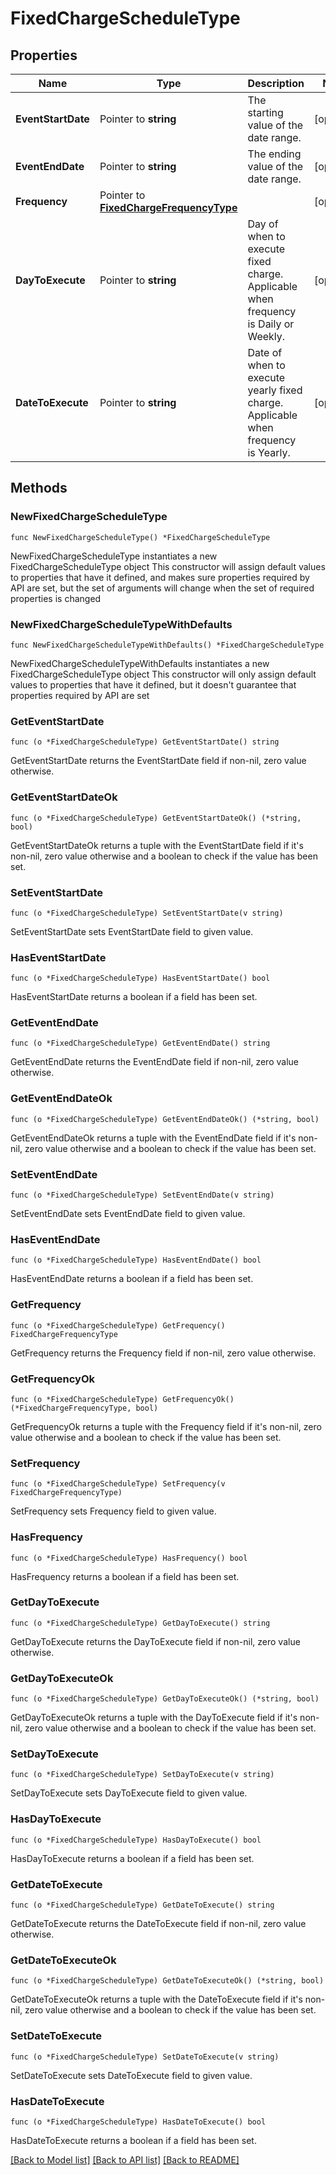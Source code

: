 # FixedChargeScheduleType

## Properties

Name | Type | Description | Notes
------------ | ------------- | ------------- | -------------
**EventStartDate** | Pointer to **string** | The starting value of the date range. | [optional] 
**EventEndDate** | Pointer to **string** | The ending value of the date range. | [optional] 
**Frequency** | Pointer to [**FixedChargeFrequencyType**](FixedChargeFrequencyType.md) |  | [optional] 
**DayToExecute** | Pointer to **string** | Day of when to execute fixed charge. Applicable when frequency is Daily or Weekly. | [optional] 
**DateToExecute** | Pointer to **string** | Date of when to execute yearly fixed charge. Applicable when frequency is Yearly. | [optional] 

## Methods

### NewFixedChargeScheduleType

`func NewFixedChargeScheduleType() *FixedChargeScheduleType`

NewFixedChargeScheduleType instantiates a new FixedChargeScheduleType object
This constructor will assign default values to properties that have it defined,
and makes sure properties required by API are set, but the set of arguments
will change when the set of required properties is changed

### NewFixedChargeScheduleTypeWithDefaults

`func NewFixedChargeScheduleTypeWithDefaults() *FixedChargeScheduleType`

NewFixedChargeScheduleTypeWithDefaults instantiates a new FixedChargeScheduleType object
This constructor will only assign default values to properties that have it defined,
but it doesn't guarantee that properties required by API are set

### GetEventStartDate

`func (o *FixedChargeScheduleType) GetEventStartDate() string`

GetEventStartDate returns the EventStartDate field if non-nil, zero value otherwise.

### GetEventStartDateOk

`func (o *FixedChargeScheduleType) GetEventStartDateOk() (*string, bool)`

GetEventStartDateOk returns a tuple with the EventStartDate field if it's non-nil, zero value otherwise
and a boolean to check if the value has been set.

### SetEventStartDate

`func (o *FixedChargeScheduleType) SetEventStartDate(v string)`

SetEventStartDate sets EventStartDate field to given value.

### HasEventStartDate

`func (o *FixedChargeScheduleType) HasEventStartDate() bool`

HasEventStartDate returns a boolean if a field has been set.

### GetEventEndDate

`func (o *FixedChargeScheduleType) GetEventEndDate() string`

GetEventEndDate returns the EventEndDate field if non-nil, zero value otherwise.

### GetEventEndDateOk

`func (o *FixedChargeScheduleType) GetEventEndDateOk() (*string, bool)`

GetEventEndDateOk returns a tuple with the EventEndDate field if it's non-nil, zero value otherwise
and a boolean to check if the value has been set.

### SetEventEndDate

`func (o *FixedChargeScheduleType) SetEventEndDate(v string)`

SetEventEndDate sets EventEndDate field to given value.

### HasEventEndDate

`func (o *FixedChargeScheduleType) HasEventEndDate() bool`

HasEventEndDate returns a boolean if a field has been set.

### GetFrequency

`func (o *FixedChargeScheduleType) GetFrequency() FixedChargeFrequencyType`

GetFrequency returns the Frequency field if non-nil, zero value otherwise.

### GetFrequencyOk

`func (o *FixedChargeScheduleType) GetFrequencyOk() (*FixedChargeFrequencyType, bool)`

GetFrequencyOk returns a tuple with the Frequency field if it's non-nil, zero value otherwise
and a boolean to check if the value has been set.

### SetFrequency

`func (o *FixedChargeScheduleType) SetFrequency(v FixedChargeFrequencyType)`

SetFrequency sets Frequency field to given value.

### HasFrequency

`func (o *FixedChargeScheduleType) HasFrequency() bool`

HasFrequency returns a boolean if a field has been set.

### GetDayToExecute

`func (o *FixedChargeScheduleType) GetDayToExecute() string`

GetDayToExecute returns the DayToExecute field if non-nil, zero value otherwise.

### GetDayToExecuteOk

`func (o *FixedChargeScheduleType) GetDayToExecuteOk() (*string, bool)`

GetDayToExecuteOk returns a tuple with the DayToExecute field if it's non-nil, zero value otherwise
and a boolean to check if the value has been set.

### SetDayToExecute

`func (o *FixedChargeScheduleType) SetDayToExecute(v string)`

SetDayToExecute sets DayToExecute field to given value.

### HasDayToExecute

`func (o *FixedChargeScheduleType) HasDayToExecute() bool`

HasDayToExecute returns a boolean if a field has been set.

### GetDateToExecute

`func (o *FixedChargeScheduleType) GetDateToExecute() string`

GetDateToExecute returns the DateToExecute field if non-nil, zero value otherwise.

### GetDateToExecuteOk

`func (o *FixedChargeScheduleType) GetDateToExecuteOk() (*string, bool)`

GetDateToExecuteOk returns a tuple with the DateToExecute field if it's non-nil, zero value otherwise
and a boolean to check if the value has been set.

### SetDateToExecute

`func (o *FixedChargeScheduleType) SetDateToExecute(v string)`

SetDateToExecute sets DateToExecute field to given value.

### HasDateToExecute

`func (o *FixedChargeScheduleType) HasDateToExecute() bool`

HasDateToExecute returns a boolean if a field has been set.


[[Back to Model list]](../README.md#documentation-for-models) [[Back to API list]](../README.md#documentation-for-api-endpoints) [[Back to README]](../README.md)


